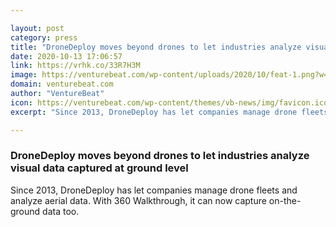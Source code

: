 ```yaml
---

layout: post
category: press
title: "DroneDeploy moves beyond drones to let industries analyze visual data captured at ground level"
date: 2020-10-13 17:06:57
link: https://vrhk.co/33R7H3M
image: https://venturebeat.com/wp-content/uploads/2020/10/feat-1.png?w=1200&strip=all
domain: venturebeat.com
author: "VentureBeat"
icon: https://venturebeat.com/wp-content/themes/vb-news/img/favicon.ico
excerpt: "Since 2013, DroneDeploy has let companies manage drone fleets and analyze aerial data. With 360 Walkthrough, it can now capture on-the-ground data too."

---
```


### DroneDeploy moves beyond drones to let industries analyze visual data captured at ground level

Since 2013, DroneDeploy has let companies manage drone fleets and analyze aerial data. With 360 Walkthrough, it can now capture on-the-ground data too.